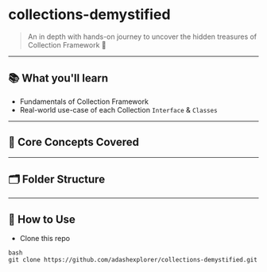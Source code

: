# collections-demystified
> An in depth with hands-on journey to uncover the hidden treasures of Collection Framework 🚀

---

## 📚 What you'll learn
- Fundamentals of Collection Framework
- Real-world use-case of each Collection `Interface` & `Classes`

---

## 🧱 Core Concepts Covered 

---

## 🗂️ Folder Structure

---
## 🧠 How to Use
- Clone this repo
```shell
bash
git clone https://github.com/adashexplorer/collections-demystified.git
```